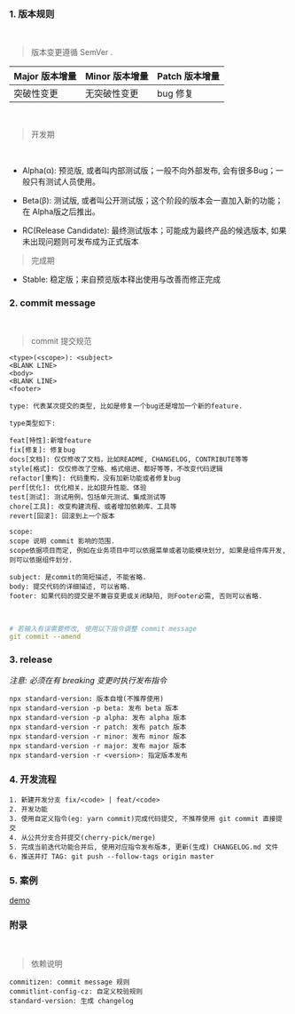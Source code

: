 ### 1. 版本规则

<br/>

> 版本变更遵循 SemVer .

| Major 版本增量 | Minor 版本增量 |	Patch 版本增量 |
| - | - | - |
| 突破性变更 |	无突破性变更 | bug 修复 |

<br/>

> 开发期

<br/>

- Alpha(α): 预览版, 或者叫内部测试版；一般不向外部发布, 会有很多Bug；一般只有测试人员使用。

- Beta(β): 测试版, 或者叫公开测试版；这个阶段的版本会一直加入新的功能；在 Alpha版之后推出。
- RC(Release Candidate): 最终测试版本；可能成为最终产品的候选版本, 如果未出现问题则可发布成为正式版本

> 完成期

- Stable: 稳定版；来自预览版本释出使用与改善而修正完成

### 2. commit message
<br />

> commit 提交规范

```
<type>(<scope>): <subject>
<BLANK LINE>
<body>
<BLANK LINE>
<footer>
```

```
type: 代表某次提交的类型, 比如是修复一个bug还是增加一个新的feature.

type类型如下: 

feat[特性]:新增feature 
fix[修复]: 修复bug     
docs[文档]: 仅仅修改了文档，比如README, CHANGELOG, CONTRIBUTE等等
style[格式]: 仅仅修改了空格、格式缩进、都好等等，不改变代码逻辑
refactor[重构]: 代码重构，没有加新功能或者修复bug
perf[优化]: 优化相关，比如提升性能、体验
test[测试]: 测试用例，包括单元测试、集成测试等
chore[工具]: 改变构建流程、或者增加依赖库、工具等
revert[回滚]: 回滚到上一个版本

scope:
scope 说明 commit 影响的范围.
scope依据项目而定, 例如在业务项目中可以依据菜单或者功能模块划分, 如果是组件库开发, 则可以依据组件划分.

subject: 是commit的简短描述, 不能省略.
body: 提交代码的详细描述, 可以省略.
footer: 如果代码的提交是不兼容变更或关闭缺陷, 则Footer必需, 否则可以省略.
```
<br />

```yml
# 若输入有误需要修改, 使用以下指令调整 commit message
git commit --amend
```

### 3. release

*注意: 必须在有 breaking 变更时执行发布指令*

```
npx standard-version: 版本自增(不推荐使用)
npx standard-version -p beta: 发布 beta 版本
npx standard-version -p alpha: 发布 alpha 版本
npx standard-version -r patch: 发布 patch 版本
npx standard-version -r minor: 发布 minor 版本
npx standard-version -r major: 发布 major 版本
npx standard-version -r <version>: 指定版本发布
```

### 4. 开发流程

```
1. 新建开发分支 fix/<code> | feat/<code>
2. 开发功能
3. 使用自定义指令(eg: yarn commit)完成代码提交, 不推荐使用 git commit 直接提交
4. 从公共分支合并提交(cherry-pick/merge)
5. 完成当前迭代功能合并后, 使用对应指令发布版本, 更新(生成) CHANGELOG.md 文件
6. 推送并打 TAG: git push --follow-tags origin master
```

### 5. 案例

[demo](https://github.com/xiaoYown/changelog-eg)

### 附录
<br />

> 依赖说明

```
commitizen: commit message 规则
commitlint-config-cz: 自定义校验规则
standard-version: 生成 changelog
```
